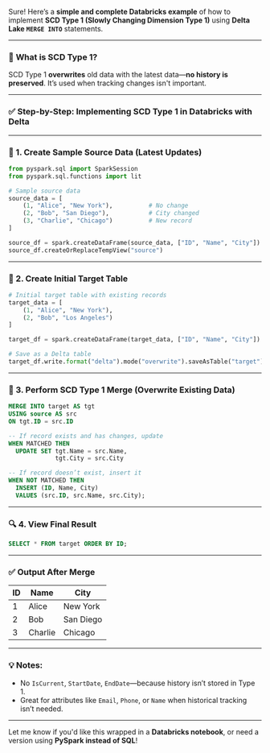 Sure! Here’s a **simple and complete Databricks example** of how to implement **SCD Type 1 (Slowly Changing Dimension Type 1)** using **Delta Lake `MERGE INTO`** statements.

---

### 🧠 **What is SCD Type 1?**

SCD Type 1 **overwrites** old data with the latest data—**no history is preserved**. It’s used when tracking changes isn't important.

---

### ✅ **Step-by-Step: Implementing SCD Type 1 in Databricks with Delta**

---

### 🔹 1. **Create Sample Source Data (Latest Updates)**

```python
from pyspark.sql import SparkSession
from pyspark.sql.functions import lit

# Sample source data
source_data = [
    (1, "Alice", "New York"),          # No change
    (2, "Bob", "San Diego"),           # City changed
    (3, "Charlie", "Chicago")          # New record
]

source_df = spark.createDataFrame(source_data, ["ID", "Name", "City"])
source_df.createOrReplaceTempView("source")
```

---

### 🔹 2. **Create Initial Target Table**

```python
# Initial target table with existing records
target_data = [
    (1, "Alice", "New York"),
    (2, "Bob", "Los Angeles")
]

target_df = spark.createDataFrame(target_data, ["ID", "Name", "City"])

# Save as a Delta table
target_df.write.format("delta").mode("overwrite").saveAsTable("target")
```

---

### 🔁 3. **Perform SCD Type 1 Merge (Overwrite Existing Data)**

```sql
MERGE INTO target AS tgt
USING source AS src
ON tgt.ID = src.ID

-- If record exists and has changes, update
WHEN MATCHED THEN
  UPDATE SET tgt.Name = src.Name,
             tgt.City = src.City

-- If record doesn’t exist, insert it
WHEN NOT MATCHED THEN
  INSERT (ID, Name, City)
  VALUES (src.ID, src.Name, src.City);
```

---

### 🔍 4. **View Final Result**

```sql
SELECT * FROM target ORDER BY ID;
```

---

### ✅ Output After Merge

| ID | Name    | City       |
|----|---------|------------|
| 1  | Alice   | New York   | ✅ No change  
| 2  | Bob     | San Diego  | ✅ City updated (overwrite)
| 3  | Charlie | Chicago    | ✅ New record inserted

---

### 💡 Notes:
- No `IsCurrent`, `StartDate`, `EndDate`—because history isn’t stored in Type 1.
- Great for attributes like `Email`, `Phone`, or `Name` when historical tracking isn’t needed.

---

Let me know if you'd like this wrapped in a **Databricks notebook**, or need a version using **PySpark instead of SQL**!

